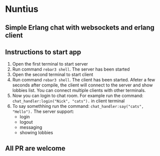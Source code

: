 # Nuntius
## Simple Erlang chat with websockets and erlang client

## Instructions to start app

1. Open the first terminal to start server
2. Run command ```rebar3 shell```. The server has been started
3. Open the second terminal to start client
4. Run command ```rebar3 shell```. 
    The client has been started. Afeter a few seconds after compile, the client will connect to the server and show lobbies list.
    You can connect multiple clients with other terminals.
5. Now you can login to chat room. For example run the command: ```chat_handler:login("Nick", "cats").``` in client terminal
6. To say somethhing run the command: ```chat_handler:say("cats", "Hello").```
    The server support:
    - login 
    - logout 
    - messaging 
    - showing lobbies

## All PR are welcome
